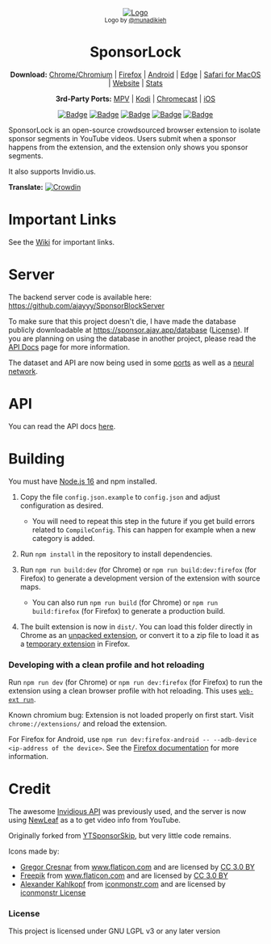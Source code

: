<p align="center">
  <a href="https://sponsor.ajay.app"><img src="public/icons/LogoSponsorBlocker256px.png" alt="Logo"></img></a>

  <br/>
  <sub>Logo by <a href="https://github.com/munadikieh">@munadikieh</a></sub>
</p>

<h1 align="center">SponsorLock</h1>

<p align="center">
  <b>Download:</b>
  <a href="https://chrome.google.com/webstore/detail/mnjggcdmjocbbbhaepdhchncahnbgone">Chrome/Chromium</a> |
  <a href="https://addons.mozilla.org/addon/sponsorblock/?src=external-github">Firefox</a> |
  <a href="https://github.com/ajayyy/SponsorBlock/wiki/Android">Android</a> |
  <a href="https://github.com/ajayyy/SponsorBlock/wiki/Edge">Edge</a> |
  <a href="https://github.com/ajayyy/SponsorBlock/wiki/Safari">Safari for MacOS</a> |
  <a href="https://sponsor.ajay.app">Website</a> |
  <a href="https://sponsor.ajay.app/stats">Stats</a>
</p>

<p align="center">
  <b>3rd-Party Ports:</b>
  <a href="https://github.com/ajayyy/SponsorBlock/wiki/3rd-Party-Ports#mpv-media-player">MPV</a> |
  <a href="https://github.com/ajayyy/SponsorBlock/wiki/3rd-Party-Ports#kodi">Kodi</a> |
  <a href="https://github.com/ajayyy/SponsorBlock/wiki/3rd-Party-Ports#Chromecast">Chromecast</a> |
  <a href="https://github.com/ajayyy/SponsorBlock/wiki/3rd-Party-Ports#ios">iOS</a>
</p>

<p align="center">
    <a href="https://addons.mozilla.org/addon/sponsorblock/?src=external-github"><img src="https://img.shields.io/amo/users/sponsorblock?label=Firefox%20Users" alt="Badge"></img></a>
    <a href="https://chrome.google.com/webstore/detail/mnjggcdmjocbbbhaepdhchncahnbgone"><img src="https://img.shields.io/chrome-web-store/users/mnjggcdmjocbbbhaepdhchncahnbgone?label=Chrome%20Users" alt="Badge"></img></a>
    <a href="https://sponsor.ajay.app/stats"><img src="https://img.shields.io/badge/dynamic/json?label=Submissions&query=totalSubmissions&suffix=%20segments&url=http%3A%2F%2Fsponsor.ajay.app%2Fapi%2FgetTotalStats&color=darkred" alt="Badge"></img></a>
    <a href="https://sponsor.ajay.app/stats"><img src="https://img.shields.io/badge/dynamic/json?label=Active%20Users&query=apiUsers&url=http%3A%2F%2Fsponsor.ajay.app%2Fapi%2FgetTotalStats&color=darkblue" alt="Badge"></img></a>
    <a href="https://sponsor.ajay.app/stats"><img src="https://img.shields.io/badge/dynamic/json?label=Time%20Saved%20From%20Skips&query=daysSaved&url=http%3A%2F%2Fsponsor.ajay.app%2Fapi%2FgetDaysSavedFormatted&color=darkgreen&suffix=%20days" alt="Badge"></img></a>
</p>



SponsorLock is an open-source crowdsourced browser extension to isolate sponsor segments in YouTube videos. Users submit when a sponsor happens from the extension, and the extension only shows you sponsor segments.

It also supports Invidio.us.

**Translate:** [![Crowdin](https://badges.crowdin.net/sponsorblock/localized.svg)](https://crowdin.com/project/sponsorblock)

# Important Links

See the [Wiki](https://github.com/ajayyy/SponsorBlock/wiki) for important links.

# Server

The backend server code is available here: https://github.com/ajayyy/SponsorBlockServer

To make sure that this project doesn't die, I have made the database publicly downloadable at https://sponsor.ajay.app/database ([License](https://github.com/ajayyy/SponsorBlock/wiki/Database-and-API-License)). If you are planning on using the database in another project, please read the [API Docs](https://wiki.sponsor.ajay.app/index.php/API_Docs) page for more information.

The dataset and API are now being used in some [ports](https://github.com/ajayyy/SponsorBlock/wiki/3rd-Party-Ports) as well as a [neural network](https://github.com/andrewzlee/NeuralBlock).

# API

You can read the API docs [here](https://wiki.sponsor.ajay.app/index.php/API_Docs).

# Building

You must have [Node.js 16](https://nodejs.org/) and npm installed.

1. Copy the file `config.json.example` to `config.json` and adjust configuration as desired.

    - You will need to repeat this step in the future if you get build errors related to `CompileConfig`. This can happen for example when a new category is added.

2. Run `npm install` in the repository to install dependencies.

3. Run `npm run build:dev` (for Chrome) or `npm run build:dev:firefox` (for Firefox) to generate a development version of the extension with source maps.

    - You can also run `npm run build` (for Chrome) or `npm run build:firefox` (for Firefox) to generate a production build.

4. The built extension is now in `dist/`. You can load this folder directly in Chrome as an [unpacked extension](https://developer.chrome.com/docs/extensions/mv3/getstarted/#manifest), or convert it to a zip file to load it as a [temporary extension](https://developer.mozilla.org/en-US/docs/Tools/about:debugging#loading_a_temporary_extension) in Firefox.

### Developing with a clean profile and hot reloading

Run `npm run dev` (for Chrome) or `npm run dev:firefox` (for Firefox) to run the extension using a clean browser profile with hot reloading. This uses [`web-ext run`](https://extensionworkshop.com/documentation/develop/web-ext-command-reference/#commands).

Known chromium bug: Extension is not loaded properly on first start. Visit `chrome://extensions/` and reload the extension.

For Firefox for Android, use `npm run dev:firefox-android -- --adb-device <ip-address of the device>`. See the [Firefox documentation](https://extensionworkshop.com/documentation/develop/developing-extensions-for-firefox-for-android/#debug-your-extension) for more information.

# Credit

The awesome [Invidious API](https://docs.invidious.io/API.md) was previously used, and the server is now using [NewLeaf](https://git.sr.ht/~cadence/NewLeaf) as a to get video info from YouTube.

Originally forked from [YTSponsorSkip](https://github.com/NDevTK/YTSponsorSkip), but very little code remains.

Icons made by:
* <a href="https://www.flaticon.com/authors/gregor-cresnar" title="Gregor Cresnar">Gregor Cresnar</a> from <a href="https://www.flaticon.com/" title="Flaticon">www.flaticon.com</a> and are licensed by <a href="https://creativecommons.org/licenses/by/3.0/" title="Creative Commons BY 3.0" target="_blank">CC 3.0 BY</a>
* <a href="https://www.flaticon.com/authors/freepik" title="Freepik">Freepik</a> from <a href="https://www.flaticon.com/" title="Flaticon">www.flaticon.com</a> and are licensed by <a href="https://creativecommons.org/licenses/by/3.0/" title="Creative Commons BY 3.0" target="_blank">CC 3.0 BY</a>
* <a href="https://iconmonstr.com/about/#creator">Alexander Kahlkopf</a> from <a href="https://iconmonstr.com/">iconmonstr.com</a> and are licensed by <a href="https://iconmonstr.com/license/">iconmonstr License</a>


### License

This project is licensed under GNU LGPL v3 or any later version
